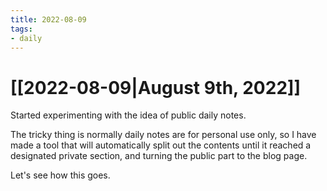 ```yaml
---
title: 2022-08-09
tags: 
- daily
---
```






# [[2022-08-09|August 9th, 2022]]



Started experimenting with the idea of public daily notes.



The tricky thing is normally daily notes are for personal use only, so I have made a tool that will automatically split out the contents until it reached a designated private section, and turning the public part to the blog page.



Let's see how this goes.




